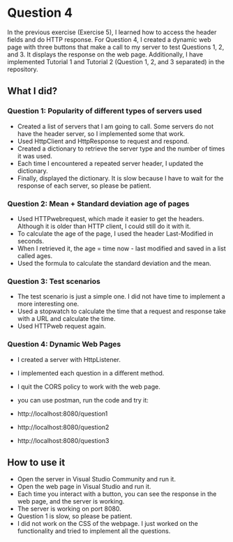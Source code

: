 # Question 4

In the previous exercise (Exercise 5), I learned how to access the header fields and do HTTP response. For Question 4, I created a dynamic web page with three buttons that make a call to my server to test Questions 1, 2, and 3. It displays the response on the web page. Additionally, I have implemented Tutorial 1 and Tutorial 2 (Question 1, 2, and 3 separated) in the repository.

## What I did?

### Question 1: Popularity of different types of servers used
- Created a list of servers that I am going to call. Some servers do not have the header server, so I implemented some that work.
- Used HttpClient and HttpResponse to request and respond.
- Created a dictionary to retrieve the server type and the number of times it was used.
- Each time I encountered a repeated server header, I updated the dictionary.
- Finally, displayed the dictionary. It is slow because I have to wait for the response of each server, so please be patient.

### Question 2: Mean + Standard deviation age of pages
- Used HTTPwebrequest, which made it easier to get the headers. Although it is older than HTTP client, I could still do it with it.
- To calculate the age of the page, I used the header Last-Modified in seconds.
- When I retrieved it, the age = time now - last modified and saved in a list called ages.
- Used the formula to calculate the standard deviation and the mean.

### Question 3: Test scenarios
- The test scenario is just a simple one. I did not have time to implement a more interesting one.
- Used a stopwatch to calculate the time that a request and response take with a URL and calculate the time.
- Used HTTPweb request again.

### Question 4: Dynamic Web Pages
- I created a server with HttpListener.
- I implemented each question in a different method.
- I quit the CORS policy to work with the web page.
- you can use postman, run the code and try it:

- http://localhost:8080/question1
- http://localhost:8080/question2
- http://localhost:8080/question3 

## How to use it
- Open the server in Visual Studio Community and run it.
- Open the web page in Visual Studio and run it.
- Each time you interact with a button, you can see the response in the web page, and the server is working.
- The server is working on port 8080.
- Question 1 is slow, so please be patient.
- I did not work on the CSS of the webpage. I just worked on the functionality and tried to implement all the questions.
